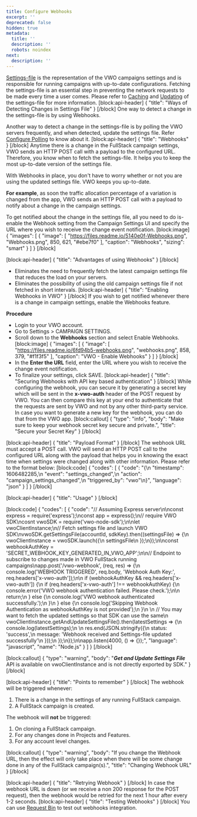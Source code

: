 ```yaml
---
title: Configure Webhooks
excerpt: ''
deprecated: false
hidden: true
metadata:
  title: ''
  description: ''
  robots: noindex
next:
  description: ''
---
```

[Settings-file](https://developers.vwo.com/docs/javascript-get-settings-files) is the representation of the VWO campaigns settings and is responsible for running campaigns with up-to-date configurations. Fetching the settings-file is an essential step in preventing the network requests to be made every time a user comes. Please refer to [Caching](https://developers.vwo.com/docs/caching-your-settingsfile) and [Updating](https://developers.vwo.com/docs/updating-cached-settings-file) of the settings-file for more information.
[block:api-header]
{
  "title": "Ways of Detecting Changes in Settings File"
}
[/block]
One way to detect a change in the settings-file is by using Webhooks.

Another way to detect a change in the settings-file is by polling the VWO servers frequently, and when detected, update the settings file. Refer [Configure Polling](https://developers.vwo.com/docs/javascript-configure-polling) to know about it.
[block:api-header]
{
  "title": "Webhooks"
}
[/block]
Anytime there is a change in the FullStack campaign settings, VWO sends an HTTP POST call with a payload to the configured URL. Therefore, you know when to fetch the settings-file. It helps you to keep the most up-to-date version of the settings file. 

With Webhooks in place, you don't have to worry whether or not you are using the updated settings file. VWO keeps you up-to-date.

**For example**, as soon the traffic allocation percentage of a variation is changed from the app, VWO sends an HTTP POST call with a payload to notify about a change in the campaign settings. 

To get notified about the change in the settings file, all you need to do is-enable the Webhook setting from the Campaign Settings UI and specify the URL where you wish to receive the change event notification.
[block:image]
{
  "images": [
    {
      "image": [
        "https://files.readme.io/5140e0f-Webhooks.png",
        "Webhooks.png",
        850,
        621,
        "#ebe7f0"
      ],
      "caption": "Webhooks",
      "sizing": "smart"
    }
  ]
}
[/block]

[block:api-header]
{
  "title": "Advantages of using Webhooks"
}
[/block]
* Eliminates the need to frequently fetch the latest campaign settings file that reduces the load on your servers.
* Eliminates the possibility of using the old campaign settings file if not fetched in short intervals.
[block:api-header]
{
  "title": "Enabling Webhooks in VWO"
}
[/block]
If you wish to get notified whenever there is a change in campaign settings, enable the Webhooks feature. 

**Procedure**

* Login to your VWO account.
* Go to Settings > CAMPAIGN SETTINGS.
* Scroll down to the **Webhooks** section and select Enable Webhooks.
[block:image]
{
  "images": [
    {
      "image": [
        "https://files.readme.io/6fd94b5-webhooks.png",
        "webhooks.png",
        858,
        379,
        "#f1f3f5"
      ],
      "caption": "VWO - Enable Webhooks"
    }
  ]
}
[/block]
* In the **Enter the URL** field, enter the URL where you wish to receive the change event notification.
* To finalize your settings, click SAVE.
[block:api-header]
{
  "title": "Securing Webhooks with API key based authentication"
}
[/block]
While configuring the webhook, you can secure it by generating a secret key which will be sent in the **x-vwo-auth** header of the POST request by VWO. You can then compare this key at your end to authenticate that the requests are sent by VWO and not by any other third-party service. In case you want to generate a new key for the webhook, you can do that from the VWO app.
[block:callout]
{
  "type": "info",
  "body": "Make sure to keep your webhook secret key secure and private.",
  "title": "Secure your Secret Key"
}
[/block]

[block:api-header]
{
  "title": "Payload Format"
}
[/block]
The webhook URL must accept a POST call. VWO will send an HTTP POST call to the configured URL along with the payload that helps you in knowing the exact time when settings were changed along with other information. Please refer to the format below:
[block:code]
{
  "codes": [
    {
      "code": "{\n  \"timestamp\": 1606482285,\n  \"event\": \"settings_changed\",\n  \"action\": \"campaign_settings_changed\",\n  \"triggered_by\": \"vwo\"\n}",
      "language": "json"
    }
  ]
}
[/block]

[block:api-header]
{
  "title": "Usage"
}
[/block]

[block:code]
{
  "codes": [
    {
      "code": "// Assuming Express server\n\nconst express = require('express');\nconst app = express();\n// require VWO SDK\ncosnt vwoSDK = require('vwo-node-sdk');\n\nlet vwoClientInstance;\n// Fetch settings file and launch VWO SDK\nvwoSDK.getSettingsFile(accountId, sdkKey).then((settingsFile) => {\n  vwoClientInstance = vwoSDK.launch({\n    settingsFile\n  });\n});\n\nconst webhookAuthKey = 'SECRET_WEBHOOK_KEY_GENERATED_IN_VWO_APP';\n\n// Endpoint to subscribe to changes made in VWO FullStack running campaigns\napp.post('/vwo-webhook', (req, res) => {\n  console.log('WEBHOOK TRIGGERED', req.body, 'Webhook Auth Key:', req.headers['x-vwo-auth']);\n\n  if (webhookAuthKey && req.headers['x-vwo-auth']) {\n    if (req.headers['x-vwo-auth'] !== webhookAuthKey) {\n      console.error('VWO webhook authentication failed. Please check.');\n\n      return;\n    } else {\n      console.log('VWO webhook authenticated successfully.');\n    }\n  } else {\n    console.log('Skipping Webhook Authentication as webhookAuthKey is not provided');\n  }\n  \n  // You may want to fetch the updated settings so that SDK can use the same\n  vwoClientInstance.getAndUpdateSettingsFile().then(latestSettings => {\n    console.log(latestSettings);\n    \n    res.end(JSON.stringify({\n      status: 'success',\n      message: 'Webhook received and Settings-file updated successfully'\n    }));\n  });\n});\n\napp.listen(4000, () => {});",
      "language": "javascript",
      "name": "Node.js"
    }
  ]
}
[/block]

[block:callout]
{
  "type": "warning",
  "body": "***Get and Update Settings File*** API is available on vwoClientInstance and is not directly exported by SDK."
}
[/block]

[block:api-header]
{
  "title": "Points to remember"
}
[/block]
The webhook will be triggered whenever:

1. There is a change in the settings of any running FullStack campaign.
2. A FullStack campaign is created. 

The webhook will **not** be triggered:

1. On cloning a FullStack campaign.
2. For any changes done in Projects and Features.
3. For any account level changes.

[block:callout]
{
  "type": "warning",
  "body": "If you change the Webhook URL, then the effect will only take place when there will be some change done in any of the FullStack campaign(s).",
  "title": "Changing Webhook URL"
}
[/block]

[block:api-header]
{
  "title": "Retrying Webhook"
}
[/block]
In case the webhook URL is down (or we receive a non 200 response for the POST request), then the webhook would be retried for the next 1 hour after every 1-2 seconds.
[block:api-header]
{
  "title": "Testing Webhooks"
}
[/block]
You can use [Request Bin](https://requestbin.com/) to test out webhooks integration.